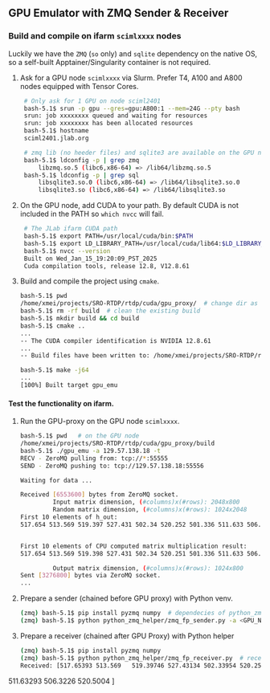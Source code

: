 ## GPU Emulator with ZMQ Sender & Receiver

### Build and compile on ifarm `scimlxxxx` nodes

Luckily we have the `ZMQ` (`so` only) and `sqlite` dependency on the native OS, so a self-built Apptainer/Singularity container is not required.

1. Ask for a GPU node `scimlxxxx` via Slurm. Prefer T4, A100 and A800 nodes equipped with Tensor Cores.

   ```bash
    # Only ask for 1 GPU on node sciml2401
    bash-5.1$ srun -p gpu --gres=gpu:A800:1 --mem=24G --pty bash
    srun: job xxxxxxxx queued and waiting for resources
    srun: job xxxxxxxx has been allocated resources
    bash-5.1$ hostname
    sciml2401.jlab.org

    # zmq lib (no heeder files) and sqlite3 are available on the GPU node
    bash-5.1$ ldconfig -p | grep zmq
        libzmq.so.5 (libc6,x86-64) => /lib64/libzmq.so.5
    bash-5.1$ ldconfig -p | grep sql
        libsqlite3.so.0 (libc6,x86-64) => /lib64/libsqlite3.so.0
        libsqlite3.so (libc6,x86-64) => /lib64/libsqlite3.so
   ```
   
2. On the GPU node, add CUDA to your path. By default CUDA is not included in the PATH so `which nvcc` will fail.
   ```bash
    # The JLab ifarm CUDA path
    bash-5.1$ export PATH=/usr/local/cuda/bin:$PATH
    bash-5.1$ export LD_LIBRARY_PATH=/usr/local/cuda/lib64:$LD_LIBRARY_PATH
    bash-5.1$ nvcc --version
    Built on Wed_Jan_15_19:20:09_PST_2025
    Cuda compilation tools, release 12.8, V12.8.61
   ```

3. Build and compile the project using `cmake`.
   ```bash
   bash-5.1$ pwd
   /home/xmei/projects/SRO-RTDP/rtdp/cuda/gpu_proxy/  # change dir as needed
   bash-5.1$ rm -rf build  # clean the existing build
   bash-5.1$ mkdir build && cd build
   bash-5.1$ cmake ..
   ...
   -- The CUDA compiler identification is NVIDIA 12.8.61
   ...
   -- Build files have been written to: /home/xmei/projects/SRO-RTDP/rtdp/cuda/gpu_proxy/build

   bash-5.1$ make -j64
   ...
   [100%] Built target gpu_emu
   ```


#### Test the functionality on ifarm.
1. Run the GPU-proxy on the GPU node `scimlxxxx`.
   ```bash
   bash-5.1$ pwd   # on the GPU node
   /home/xmei/projects/SRO-RTDP/rtdp/cuda/gpu_proxy/build
   bash-5.1$ ./gpu_emu -a 129.57.138.18 -t
   RECV - ZeroMQ pulling from: tcp://*:55555
   SEND - ZeroMQ pushing to: tcp://129.57.138.18:55556

   Waiting for data ...

   Received [6553600] bytes from ZeroMQ socket.
            Input matrix dimension, (#columns)x(#rows): 2048x800
            Random matrix dimension, (#columns)x(#rows): 1024x2048
   First 10 elements of h_out:
   517.654 513.569 519.397 527.431 502.34 520.252 501.336 511.633 506.323 520.5 


   First 10 elements of CPU computed matrix multiplication result:
   517.654 513.569 519.398 527.431 502.34 520.251 501.336 511.633 506.322 520.5 

            Output matrix dimension, (#columns)x(#rows): 1024x800
   Sent [3276800] bytes via ZeroMQ socket.
   ...

   ```

2. Prepare a sender (chained before GPU proxy) with Python venv.
   ```bash
   (zmq) bash-5.1$ pip install pyzmq numpy  # dependecies of python_zmq_helper
   (zmq) bash-5.1$ python python_zmq_helper/zmq_fp_sender.py -a <GPU_NODE_IP>  # send to <GPU_NODE_IP>:55555
   ```

3. Prepare a receiver (chained after GPU Proxy) with Python helper
   ```bash
   (zmq) bash-5.1$ pip install pyzmq numpy
   (zmq) bash-5.1$ python python_zmq_helper/zmq_fp_receiver.py  # receive at localhost:55556
   Received: [517.65393 513.569   519.39746 527.43134 502.33954 520.2516  501.3357
 511.63293 506.3226  520.5004 ]
   ```
